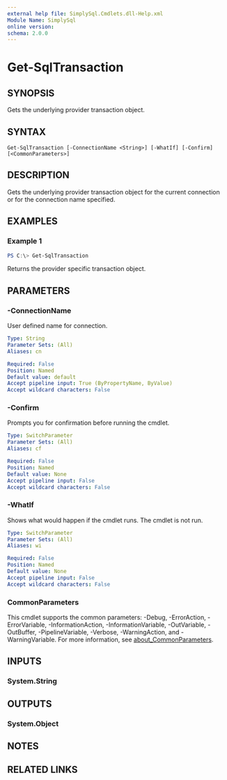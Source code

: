 ```yaml
---
external help file: SimplySql.Cmdlets.dll-Help.xml
Module Name: SimplySql
online version:
schema: 2.0.0
---
```


# Get-SqlTransaction

## SYNOPSIS
Gets the underlying provider transaction object.

## SYNTAX

```
Get-SqlTransaction [-ConnectionName <String>] [-WhatIf] [-Confirm] [<CommonParameters>]
```

## DESCRIPTION
Gets the underlying provider transaction object for the current connection or for the connection name specified.

## EXAMPLES

### Example 1
```powershell
PS C:\> Get-SqlTransaction
```

Returns the provider specific transaction object.

## PARAMETERS

### -ConnectionName
User defined name for connection.

```yaml
Type: String
Parameter Sets: (All)
Aliases: cn

Required: False
Position: Named
Default value: default
Accept pipeline input: True (ByPropertyName, ByValue)
Accept wildcard characters: False
```

### -Confirm
Prompts you for confirmation before running the cmdlet.

```yaml
Type: SwitchParameter
Parameter Sets: (All)
Aliases: cf

Required: False
Position: Named
Default value: None
Accept pipeline input: False
Accept wildcard characters: False
```

### -WhatIf
Shows what would happen if the cmdlet runs.
The cmdlet is not run.

```yaml
Type: SwitchParameter
Parameter Sets: (All)
Aliases: wi

Required: False
Position: Named
Default value: None
Accept pipeline input: False
Accept wildcard characters: False
```

### CommonParameters
This cmdlet supports the common parameters: -Debug, -ErrorAction, -ErrorVariable, -InformationAction, -InformationVariable, -OutVariable, -OutBuffer, -PipelineVariable, -Verbose, -WarningAction, and -WarningVariable. For more information, see [about_CommonParameters](http://go.microsoft.com/fwlink/?LinkID=113216).

## INPUTS

### System.String
## OUTPUTS

### System.Object
## NOTES

## RELATED LINKS
